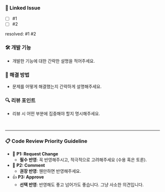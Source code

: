 ### 🔗 Linked Issue
- [ ] #1
- [ ] #2

resolved: #1 #2

### 🛠 개발 기능
- 개발한 기능에 대한 간략한 설명을 적어주세요.

### 🧩 해결 방법
- 문제를 어떻게 해결했는지 간략하게 설명해주세요.

### 🔍 리뷰 포인트
- 리뷰 시 어떤 부분에 집중해야 할지 명시해주세요.



<br>

---
### 📋 Code Review Priority Guideline
- 🚨 **P1: Request Change**
  - **필수 반영**: 꼭 반영해주시고, 적극적으로 고려해주세요 (수용 혹은 토론).
- 💬 **P2: Comment**
  - **권장 반영**: 웬만하면 반영해주세요.
- 👍 **P3: Approve**
  - **선택 반영**: 반영해도 좋고 넘어가도 좋습니다. 그냥 사소한 의견입니다.
